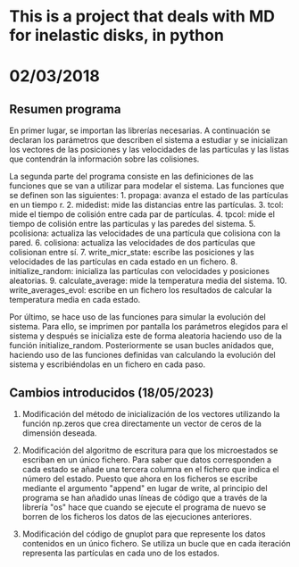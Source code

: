 # This is a project that deals with MD for inelastic disks, in python
# 02/03/2018


## Resumen programa

En primer lugar, se importan las librerías necesarias. A continuación se declaran los parámetros que describen el sistema a estudiar y se inicializan los vectores de las posiciones y las velocidades de las partículas y las listas que contendrán la información sobre las colisiones.

La segunda parte del programa consiste en las definiciones de las funciones que se van a utilizar para modelar el sistema. Las funciones que se definen son las siguientes:
    1. propaga: avanza el estado de las partículas en un tiempo r.
    2. midedist: mide las distancias entre las partículas.
    3. tcol: mide el tiempo de colisión entre cada par de partículas.
    4. tpcol: mide el tiempo de colisión entre las partículas y las paredes del sistema.
    5. pcolisiona: actualiza las velocidades de una partícula que colisiona con la pared.
    6. colisiona: actualiza las velocidades de dos partículas que colisionan entre sí.
    7. write_micr_state: escribe las posiciones y las velocidades de las partículas en cada estado en un fichero.
    8. initialize_random: inicializa las partículas con velocidades y posiciones aleatorias.
    9. calculate_average: mide la temperatura media del sistema.
    10. write_averages_evol: escribe en un fichero los resultados de calcular la temperatura media en cada estado.

Por último, se hace uso de las funciones para simular la evolución del sistema. Para ello, se imprimen por pantalla los parámetros elegidos para el sistema y después se inicializa este de forma aleatoria haciendo uso de la función initialize_random. Posteriormente se usan bucles anidados que, haciendo uso de las funciones definidas van calculando la evolución del sistema y escribiéndolas en un fichero en cada paso. 
 
## Cambios introducidos (18/05/2023)

1. Modificación del método de inicialización de los vectores utilizando la función np.zeros que crea directamente un vector de ceros de la dimensión deseada.

2. Modificación del algoritmo de escritura para que los microestados se escriban en un único fichero. Para saber que datos corresponden a cada estado se añade una tercera columna en el fichero que indica el número del estado. Puesto que ahora en los ficheros se escribe mediante el argumento "append" en lugar de write, al principio del programa se han añadido unas líneas de código que a través de la librería "os" hace que cuando se ejecute el programa de nuevo se borren de los ficheros los datos de las ejecuciones anteriores.

3. Modificación del código de gnuplot para que represente los datos contenidos en un único fichero. Se utiliza un bucle que en cada iteración representa las partículas en cada uno de los estados.
